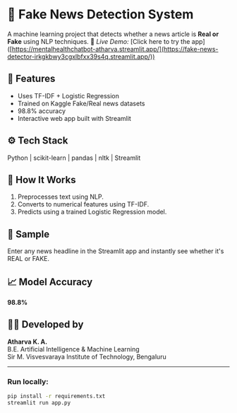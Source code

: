 # 📰 Fake News Detection System

A machine learning project that detects whether a news article is **Real or Fake** using NLP techniques.
🔗 *Live Demo:* [Click here to try the app]
([https://mentalhealthchatbot-atharva.streamlit.app/](https://fake-news-detector-irkgkbwy3cgxlbfxx39s4q.streamlit.app/))

## 🚀 Features
- Uses TF-IDF + Logistic Regression
- Trained on Kaggle Fake/Real news datasets
- 98.8% accuracy
- Interactive web app built with Streamlit

## ⚙️ Tech Stack
Python | scikit-learn | pandas | nltk | Streamlit

## 🧠 How It Works
1. Preprocesses text using NLP.
2. Converts to numerical features using TF-IDF.
3. Predicts using a trained Logistic Regression model.

## 🧾 Sample
Enter any news headline in the Streamlit app and instantly see whether it's REAL or FAKE.

## 📈 Model Accuracy
**98.8%**

## 🧑‍💻 Developed by
**Atharva K. A.**  
B.E. Artificial Intelligence & Machine Learning  
Sir M. Visvesvaraya Institute of Technology, Bengaluru

---

### Run locally:
```bash
pip install -r requirements.txt
streamlit run app.py
